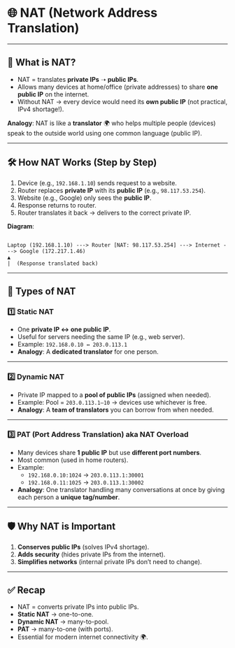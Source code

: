 # 🌐 NAT (Network Address Translation)
---

## 🔑 What is NAT?
- NAT = translates **private IPs** ➝ **public IPs**.  
- Allows many devices at home/office (private addresses) to share **one public IP** on the internet.  
- Without NAT → every device would need its **own public IP** (not practical, IPv4 shortage!).  

**Analogy**: NAT is like a **translator** 🌍 who helps multiple people (devices) speak to the outside world using one common language (public IP).  

---

## 🛠️ How NAT Works (Step by Step)
1. Device (e.g., `192.168.1.10`) sends request to a website.  
2. Router replaces **private IP** with its **public IP** (e.g., `98.117.53.254`).  
3. Website (e.g., Google) only sees the **public IP**.  
4. Response returns to router.  
5. Router translates it back → delivers to the correct private IP.  

**Diagram**:

```

Laptop (192.168.1.10) ---> Router [NAT: 98.117.53.254] ---> Internet ---> Google (172.217.1.46)
▲
|  (Response translated back)

```

---

## 🧩 Types of NAT

### 1️⃣ Static NAT
- One **private IP ↔ one public IP**.  
- Useful for servers needing the same IP (e.g., web server).  
- Example: `192.168.0.10 ↔ 203.0.113.1`  
- **Analogy**: A **dedicated translator** for one person.  

---

### 2️⃣ Dynamic NAT
- Private IP mapped to a **pool of public IPs** (assigned when needed).  
- Example: Pool = `203.0.113.1–10` → devices use whichever is free.  
- **Analogy**: A **team of translators** you can borrow from when needed.  

---

### 3️⃣ PAT (Port Address Translation) aka NAT Overload
- Many devices share **1 public IP** but use **different port numbers**.  
- Most common (used in home routers).  
- Example:  
  - `192.168.0.10:1024` → `203.0.113.1:30001`  
  - `192.168.0.11:1025` → `203.0.113.1:30002`  
- **Analogy**: One translator handling many conversations at once by giving each person a **unique tag/number**.  

---

## 🛡️ Why NAT is Important
1. **Conserves public IPs** (solves IPv4 shortage).  
2. **Adds security** (hides private IPs from the internet).  
3. **Simplifies networks** (internal private IPs don’t need to change).  

---

## ✅ Recap
- NAT = converts private IPs into public IPs.  
- **Static NAT** → one-to-one.  
- **Dynamic NAT** → many-to-pool.  
- **PAT** → many-to-one (with ports).  
- Essential for modern internet connectivity 🌍.  


